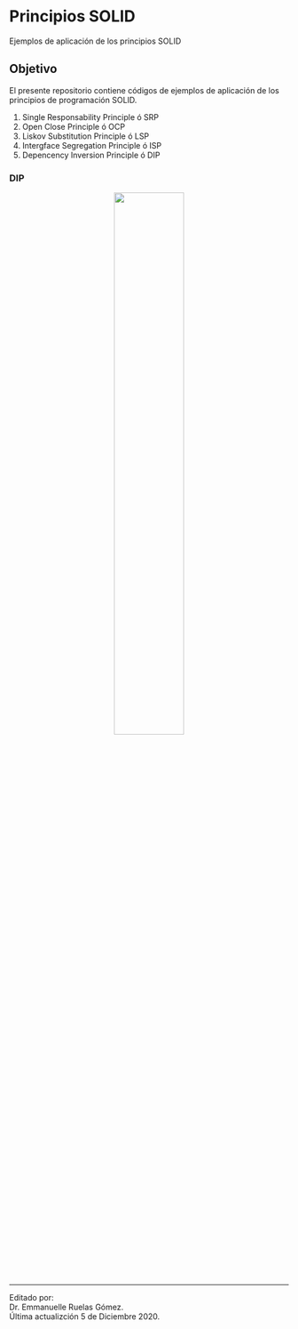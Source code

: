 # Principios SOLID
Ejemplos de aplicación de los principios SOLID


## Objetivo
El presente repositorio contiene códigos de ejemplos de aplicación de los principios de programación SOLID. 
1. Single Responsability Principle ó SRP
2. Open Close Principle ó OCP
3. Liskov Substitution Principle ó LSP
4. Intergface Segregation Principle ó ISP
5. Depencency Inversion Principle ó DIP



### DIP
<div align='center' >

<img src="https://lh3.googleusercontent.com/pw/ACtC-3cydrXuKfMWw_kaggtTNadmOdfEOGuyJeJBLGDGMCmtuofpNQAVAZiNkDY1RrH9nvqxLTVJDB54G6qyA3Y5-YPELErN2U4iUA6UcwmmNV2g3-B9dKhn9uWTRi0w7lfr5k2uZGFflwW3vWXps1eHarBy=w682-h273-no?authuser=0" width=50% height=50%>
</div>

***
Editado por:  
Dr. Emmanuelle Ruelas Gómez.  
Última actualizción 5 de Diciembre 2020.
